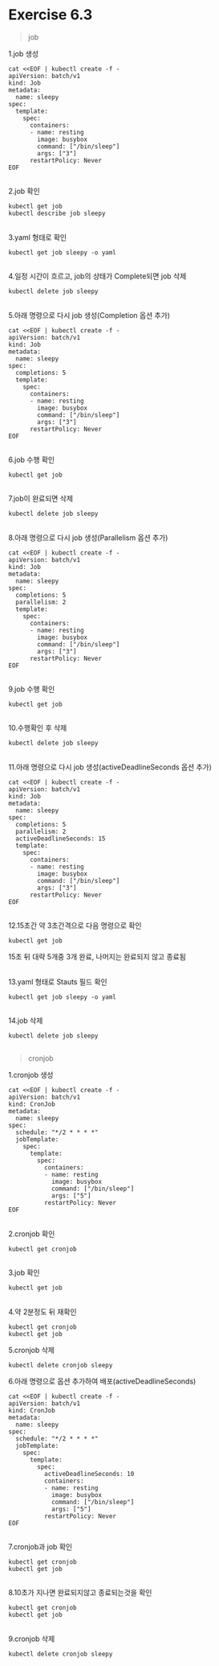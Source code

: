 # Exercise 6.3


>job

1.job 생성
```
cat <<EOF | kubectl create -f -
apiVersion: batch/v1
kind: Job
metadata:
  name: sleepy
spec:
  template:
    spec:
      containers:
      - name: resting
        image: busybox
        command: ["/bin/sleep"]
        args: ["3"]
      restartPolicy: Never
EOF
```

##

2.job 확인
```
kubectl get job
kubectl describe job sleepy
```

##

3.yaml 형태로 확인
```
kubectl get job sleepy -o yaml
```

##

4.일정 시간이 흐르고, job의 상태가 Complete되면 job 삭제
```
kubectl delete job sleepy
```

##

5.아래 명령으로 다시 job 생성(Completion 옵션 추가)
```
cat <<EOF | kubectl create -f -
apiVersion: batch/v1
kind: Job
metadata:
  name: sleepy
spec:
  completions: 5
  template:
    spec:
      containers:
      - name: resting
        image: busybox
        command: ["/bin/sleep"]
        args: ["3"]
      restartPolicy: Never
EOF
```

##

6.job 수행 확인
```
kubectl get job
```

##

7.job이 완료되면 삭제
```
kubectl delete job sleepy
```

##

8.아래 명령으로 다시 job 생성(Parallelism 옵션 추가)
```
cat <<EOF | kubectl create -f -
apiVersion: batch/v1
kind: Job
metadata:
  name: sleepy
spec:
  completions: 5
  parallelism: 2
  template:
    spec:
      containers:
      - name: resting
        image: busybox
        command: ["/bin/sleep"]
        args: ["3"]
      restartPolicy: Never
EOF
```

##

9.job 수행 확인
```
kubectl get job
```

##

10.수행확인 후 삭제
```
kubectl delete job sleepy
```

##

11.아래 명령으로 다시 job 생성(activeDeadlineSeconds 옵션 추가)
```
cat <<EOF | kubectl create -f -
apiVersion: batch/v1
kind: Job
metadata:
  name: sleepy
spec:
  completions: 5
  parallelism: 2
  activeDeadlineSeconds: 15
  template:
    spec:
      containers:
      - name: resting
        image: busybox
        command: ["/bin/sleep"]
        args: ["3"]
      restartPolicy: Never
EOF
```

##

12.15초간 약 3초간격으로 다음 명령으로 확인
```
kubectl get job
```
15초 뒤 대략 5개중 3개 완료, 나머지는 완료되지 않고 종료됨

##

13.yaml 형태로 Stauts 필드 확인
```
kubectl get job sleepy -o yaml
```

##

14.job 삭제
```
kubectl delete job sleepy
```

##

>cronjob

1.cronjob 생성
```
cat <<EOF | kubectl create -f -
apiVersion: batch/v1
kind: CronJob
metadata:
  name: sleepy
spec:
  schedule: "*/2 * * * *"
  jobTemplate:
    spec:
      template:
        spec:
          containers:
          - name: resting
            image: busybox
            command: ["/bin/sleep"]
            args: ["5"]
          restartPolicy: Never
EOF
```
##

2.cronjob 확인
```
kubectl get cronjob
```

##

3.job 확인
```
kubectl get job
```

##

4.약 2분정도 뒤 재확인
```
kubectl get cronjob
kubectl get job
```

5.cronjob 삭제
```
kubectl delete cronjob sleepy
```

6.아래 명령으로 옵션 추가하여 배포(activeDeadlineSeconds)
```
cat <<EOF | kubectl create -f -
apiVersion: batch/v1
kind: CronJob
metadata:
  name: sleepy
spec:
  schedule: "*/2 * * * *"
  jobTemplate:
    spec:
      template:
        spec:
          activeDeadlineSeconds: 10
          containers:
          - name: resting
            image: busybox
            command: ["/bin/sleep"]
            args: ["5"]
          restartPolicy: Never
EOF
```

##

7.cronjob과 job 확인
```
kubectl get cronjob
kubectl get job
```

##

8.10초가 지나면 완료되지않고 종료되는것을 확인
```
kubectl get cronjob
kubectl get job
```

##

9.cronjob 삭제
```
kubectl delete cronjob sleepy
```
